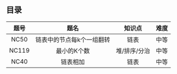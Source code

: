 ## 目录

|                             题号                             |                             题名                             |                            知识点                            |                            难度                             |
| :----------------------------------------------------------: | :----------------------------------------------------------: | :----------------------------------------------------------: | :---------------------------------------------------------: |
| <a href="../NC/NC50/topic.md" style="text-decoration:none">NC50</a> | <a href="../NC/NC50/topic.md" style="text-decoration:none">链表中的节点每k个一组翻转</a> |  <a href="./List.md" style="text-decoration:none">链表</a>   | <a href="./Medium.md" style="text-decoration:none">中等</a> |
| <a href="../NC/NC119/topic.md" style="text-decoration:none">NC119</a> | <a href="../NC/NC119/topic.md" style="text-decoration:none">最小的K个数</a> | <a href="./Heap.md" style="text-decoration:none">堆</a>/<a href="./Sort.md" style="text-decoration:none">排序</a>/<a href="./Divide-and-Conquer.md" style="text-decoration:none">分治</a> | <a href="./Medium.md" style="text-decoration:none">中等</a> |
| <a href="../NC/NC40/topic.md" style="text-decoration:none">NC40</a> | <a href="../NC/NC40/topic.md" style="text-decoration:none">链表相加</a> |  <a href="./List.md" style="text-decoration:none">链表</a>   | <a href="./Medium.md" style="text-decoration:none">中等</a> |

